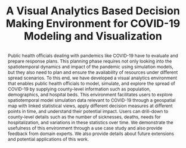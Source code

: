 ---
# this file is written in YAML http://docs.ansible.com/ansible/latest/YAMLSyntax.html
# all lines with a leading sharp are comments and will not be compiled
# longer blocks of text should start with a a leading > to escape all special characters

# URL handle for generated webpage
slug:       covidanalytics

#specifies layout to be used for page generation (do not modify)
layout:     publication

#publication title
title:      >
   A Visual Analytics Based Decision Making Environment for COVID-19 Modeling and Visualization
   
#include in selected publications on front page (optional, delete line if not applicable)
display:	selected

#list all publication authors in correct order (please check the spelling is identical to your personal page)
authors:
 - Shehzad Afzal
 - Sohaib Ghani
 - Hank Jenkins-Smith
 - David Ebert
 - Markus Hadwiger
 - Ibrahim Hoteit

#insert publication venue (displayed on publication page)
venue:      >
   IEEE Visualization 2020 Short Papers, pp. 86-90
   
#insert short venue (displayed in box in publication list)
shortvenue: >
   IEEE Visualization 2020 Short Papers

#specify publication year
year:       2020

#insert abstract of publication
abstract:   >
   Public health officials dealing with pandemics like COVID-19 have to evaluate and prepare response plans. This planning phase requires not only looking into the spatiotemporal dynamics and impact of the pandemic using simulation models, but they also need to plan and ensure the availability of resources under different spread scenarios. To this end, we have developed a visual analytics environment that enables public health officials to model, simulate, and explore the spread of COVID-19 by supplying county-level information such as population, demographics, and hospital beds. This environment facilitates users to explore spatiotemporal model simulation data relevant to COVID-19 through a geospatial map with linked statistical views, apply different decision measures at different points in time, and understand their potential impact. Users can drill-down to county-level details such as the number of sicknesses, deaths, needs for hospitalization, and variations in these statistics over time. We demonstrate the usefulness of this environment through a use case study and also provide feedback from domain experts. We also provide details about future extensions and potential applications of this work.

#link to hi-res teaser image of publication (please make sure the image is wide, e.g. aspect ratio between 4:2 and 4:1)
teaser:     './publications/2020_afzal_covidanalytics.jpg'
   
#link to smaller thumbnail image of publication (please make sure the aspect ratio is 3:2, suggested size is 150x100px)
thumbnail:  './publications/2020_afzal_thumbnail.png'

#link to publication video (optional): you can either upload the video to our website (insert local link) or host it on youtube or vimeo (in this case insert the youtube/vimeo link)
#video:      './publications/2020_afzal_covidanalytics.mp4'

#link to publication pdf (optional)
pdf:        './publications/2020_afzal_covidanalytics.pdf'

#insert citation. please format citation by inserting <br> at line breaks, &nbsp;&nbsp; will insert a tab character to prettify the citation
citation:   >
  @inproceedings{Afzal2020CovidAnalytics,<br>
   &nbsp;&nbsp;title = {A Visual Analytics Based Decision Making Environment for COVID-19 Modeling and Visualization},<br>
   &nbsp;&nbsp;author = {Afzal, Shehzad and Ghani, Sohaib and Jenkins-Smith, Hank and Ebert, David and Hadwiger, Markus and Hoteit, Ibrahim},<br>
   &nbsp;&nbsp;booktitle = {IEEE Visualization 2020 Short Papers},<br>
   &nbsp;&nbsp;year = {2020},<br>
   &nbsp;&nbsp;pages = {86-90}<br>
  }

#insert links to additional material for the publication (optional)
#links need a title, a URL and a type (this defines the link icon) which can be one of the following values: code, archive, files, slides or text (this is the default icon)
links: 
# - title: ExampleSlides
#  type:  slides
#   url:   './publications/presentation.pptx'
   
 #don't forget the leading and trailing --- in a YAML file
---